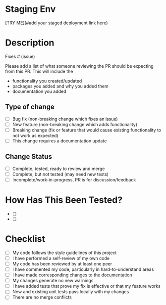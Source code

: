 # Staging Env

[TRY ME](#add your staged deployment link here)

# Description

 <!-- this is for issue numbers from GitHub. If this is a bug fix please put the bug # here. Otherwise, delete it.-->
Fixes # (issue)

Please add a list of what someone reviewing the PR
should be expecting from this PR.
This will include the

- functionality you created/updated
- packages you added and why you added them
- documentation you added

## Type of change

<!--- Please delete options that are not relevant. -->
- [ ] Bug fix (non-breaking change which fixes an issue)
- [ ] New feature (non-breaking change which adds functionality)
- [ ] Breaking change (fix or feature that would cause existing functionality to not work as expected)
- [ ] This change requires a documentation update

## Change Status

<!--- Please delete options that are not relevant. -->
- [ ] Complete, tested, ready to review and merge
- [ ] Complete, but not tested (may need new tests)
- [ ] Incomplete/work-in-progress, PR is for discussion/feedback

# How Has This Been Tested?

<!--- Please delete options that are not relevant. -->
- [ ] <How it was Tested>
- [ ] <Any Additional Testing>

# Checklist

<!--- Please delete options that are not relevant. -->
- [ ] My code follows the style guidelines of this project
- [ ] I have performed a self-review of my own code
- [ ] My code has been reviewed by at least one peer
- [ ] I have commented my code, particularly in hard-to-understand areas
- [ ] I have made corresponding changes to the documentation
- [ ] My changes generate no new warnings
- [ ] I have added tests that prove my fix is effective or that my feature works
- [ ] New and existing unit tests pass locally with my changes
- [ ] There are no merge conflicts